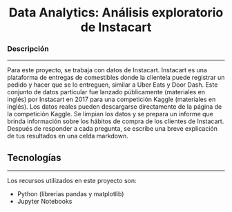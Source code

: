 <h1 align="center"> Data Analytics: Análisis exploratorio de Instacart </h1>

### Descripción
***
Para este proyecto, se trabaja con datos de Instacart.
Instacart es una plataforma de entregas de comestibles donde la clientela puede registrar un pedido y hacer que se lo entreguen, similar a Uber Eats y Door Dash. Este conjunto de datos particular fue lanzado públicamente (materiales en inglés) por Instacart en 2017 para una competición Kaggle (materiales en inglés). Los datos reales pueden descargarse directamente de la página de la competición Kaggle.
Se limpian los datos y se prepara un informe que brinda información sobre los hábitos de compra de los clientes de Instacart. Después de responder a cada pregunta, se escribe una breve explicación de tus resultados en una celda markdown.

## Tecnologías
***
Los recursos utilizados en este proyecto son:
* Python (librerias pandas y matplotlib)
* Jupyter Notebooks
